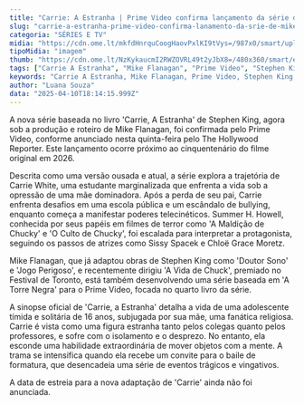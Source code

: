 ```yaml
---
title: "Carrie: A Estranha | Prime Video confirma lançamento da série de Mike Flanagan"
slug: "carrie-a-estranha-prime-video-confirma-lanamento-da-srie-de-mike-flanagan"
categoria: "SÉRIES E TV"
midia: "https://cdn.ome.lt/mkfdHnrquCoogHaovPxlKI9tVys=/987x0/smart/uploads/conteudo/fotos/carrie-prime-capa.png"
tipoMidia: "imagem"
thumb: "https://cdn.ome.lt/NzKykaucmI2RWZOVRL49t2yJbX8=/480x360/smart/extras/conteudos/carrie.webp"
tags: ["Carrie A Estranha", "Mike Flanagan", "Prime Video", "Stephen King", "telecinésia", "bullying", "adaptação literária", "série de terror"]
keywords: "Carrie A Estranha, Mike Flanagan, Prime Video, Stephen King, telecinésia, bullying, adaptação literária, série de terror"
author: "Luana Souza"
data: "2025-04-10T18:14:15.999Z"
---
```


A nova série baseada no livro 'Carrie, A Estranha' de Stephen King, agora sob a produção e roteiro de Mike Flanagan, foi confirmada pelo Prime Video, conforme anunciado nesta quinta-feira pelo The Hollywood Reporter. Este lançamento ocorre próximo ao cinquentenário do filme original em 2026.

Descrita como uma versão ousada e atual, a série explora a trajetória de Carrie White, uma estudante marginalizada que enfrenta a vida sob a opressão de uma mãe dominadora. Após a perda de seu pai, Carrie enfrenta desafios em uma escola pública e um escândalo de bullying, enquanto começa a manifestar poderes telecinéticos. Summer H. Howell, conhecida por seus papéis em filmes de terror como 'A Maldição de Chucky' e 'O Culto de Chucky', foi escalada para interpretar a protagonista, seguindo os passos de atrizes como Sissy Spacek e Chloë Grace Moretz.

Mike Flanagan, que já adaptou obras de Stephen King como 'Doutor Sono' e 'Jogo Perigoso', e recentemente dirigiu 'A Vida de Chuck', premiado no Festival de Toronto, está também desenvolvendo uma série baseada em 'A Torre Negra' para o Prime Video, focada no quarto livro da série.

A sinopse oficial de 'Carrie, a Estranha' detalha a vida de uma adolescente tímida e solitária de 16 anos, subjugada por sua mãe, uma fanática religiosa. Carrie é vista como uma figura estranha tanto pelos colegas quanto pelos professores, e sofre com o isolamento e o desprezo. No entanto, ela esconde uma habilidade extraordinária de mover objetos com a mente. A trama se intensifica quando ela recebe um convite para o baile de formatura, que desencadeia uma série de eventos trágicos e vingativos.

A data de estreia para a nova adaptação de 'Carrie' ainda não foi anunciada.